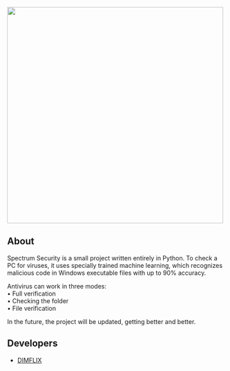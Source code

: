 <p>
      <img src="https://i.ibb.co/VCpbKjp/Nl-Pcf-EAG-Rq-N6-Ss-T-0-TNIt1-ZVezq-Ihs7n4-IEfbo9-JNOn-Gkhz-V-N8h9tb-H7-Tvp-Q0.jpg" width=500>
</p>


## About

Spectrum Security is a small project written entirely in Python.
To check a PC for viruses, it uses specially trained machine learning, which recognizes malicious code in Windows executable files with up to 90% accuracy.

Antivirus can work in three modes:<br>
• Full verification<br>
• Checking the folder<br>
• File verification<br>

In the future, the project will be updated, getting better and better.



## Developers
- [DIMFLIX](https://github.com/DIMFLIX-OFFICIAL)

